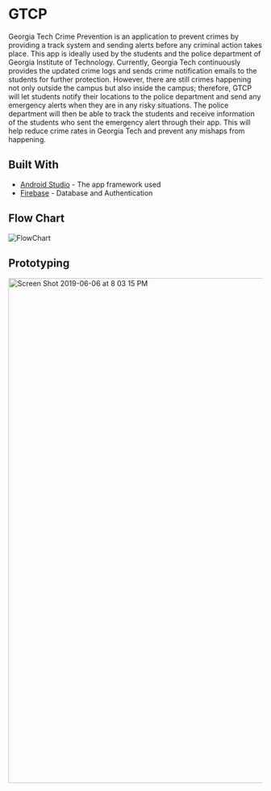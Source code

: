 # GTCP

Georgia Tech Crime Prevention is an application to prevent crimes by providing a track system and sending alerts before any criminal action takes place. This app is ideally used by the students and the police department of Georgia Institute of Technology. Currently, Georgia Tech continuously provides the updated crime logs and sends crime notification emails to the students for further protection. However, there are still crimes happening not only outside the campus but also inside the campus; therefore, GTCP will let students notify their locations to the police department and send any emergency alerts when they are in any risky situations. The police department will then be able to track the students and receive information of the students who sent the emergency alert through their app. This will help reduce crime rates in Georgia Tech and prevent any mishaps from happening.

## Built With

* [Android Studio](https://developer.android.com/studio/) - The app framework used
* [Firebase](https://firebase.google.com/?authuser=0) - Database and Authentication

## Flow Chart

![FlowChart](https://user-images.githubusercontent.com/42625171/59073835-d1552180-8896-11e9-90a4-410f9cacc6e0.jpg)

## Prototyping

<img width="1000" alt="Screen Shot 2019-06-06 at 8 03 15 PM" src="https://user-images.githubusercontent.com/31485226/59073876-fe093900-8896-11e9-90f6-36ebf0302f48.png">
